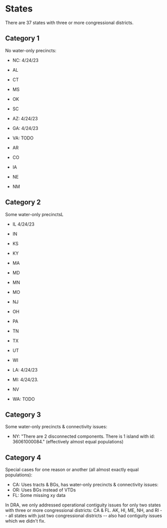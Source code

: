 # States

There are 37 states with three or more congressional districts.

## Category 1

No water-only precincts:

- NC: 4/24/23

- AL
- CT
- MS
- OK
- SC

- AZ: 4/24/23
- GA: 4/24/23
- VA: TODO

- AR
- CO
- IA
- NE
- NM

## Category 2

Some water-only precinctsL

- IL 4/24/23
- IN
- KS
- KY
- MA
- MD
- MN
- MO
- NJ
- OH
- PA
- TN
- TX
- UT
- WI

- LA: 4/24/23
- MI: 4/24/23.
- NV
- WA: TODO

## Category 3

Some water-only precincts & connectivity issues:

- NY: "There are 2 disconnected components. There is 1 island with id: 36061000084." (effectively almost equal populations)

## Category 4

Special cases for one reason or another (all almost exactly equal populations):

- CA: Uses tracts & BGs, has water-only precincts & connectivity issues:
- OR: Uses BGs instead of VTDs
- FL: Some missing xy data

In DRA, we only addressed operational contiguity issues for only two states with three or more congressional districts: CA & FL.
AK, HI, ME, NH, and RI -- all states with just two congressional districts -- also had contiguity issues which we didn't fix.
